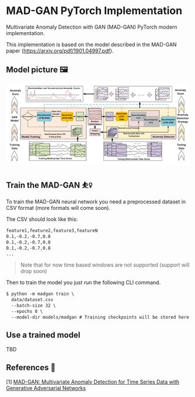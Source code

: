 # MAD-GAN PyTorch Implementation

Multivariate Anomaly Detection with GAN (MAD-GAN) PyTorch modern implementation.

This implementation is based on the model described in the MAD-GAN paper (https://arxiv.org/pdf/1901.04997.pdf).

## Model picture 🖼

![](img/madgan.png)

## Train the MAD-GAN ⛹️‍♀️

To train the MAD-GAN neural network you need a preprocessed dataset in CSV format
(more formats will come soon).

The CSV should look like this:

```
feature1,feature2,feature3,featureN
0.1,-0.2,-0.7,0.8
0.1,-0.2,-0.7,0.8
0.1,-0.2,-0.7,0.8
...
```

> Note that for now time based windows are not supported (support will drop soon)

Then to train the model you just run the following CLI command.

```
$ python -m madgan train \
  data/dataset.csv
  --batch-size 32 \
  --epochs 8 \
  --model-dir models/madgan # Training checkpoints will be stored here
```

## Use a trained model

TBD

## References 📖

[1] [MAD-GAN: Multivariate Anomaly Detection for Time Series Data with Generative Adversarial Networks](https://arxiv.org/pdf/1901.04997.pdf)
